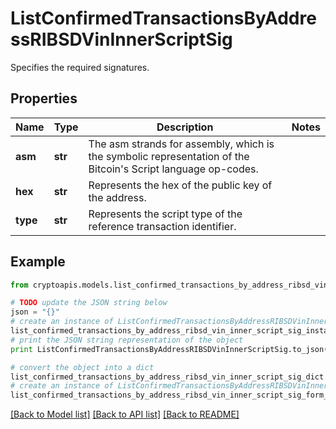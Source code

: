 # ListConfirmedTransactionsByAddressRIBSDVinInnerScriptSig

Specifies the required signatures.

## Properties
Name | Type | Description | Notes
------------ | ------------- | ------------- | -------------
**asm** | **str** | The asm strands for assembly, which is the symbolic representation of the Bitcoin&#39;s Script language op-codes. | 
**hex** | **str** | Represents the hex of the public key of the address. | 
**type** | **str** | Represents the script type of the reference transaction identifier. | 

## Example

```python
from cryptoapis.models.list_confirmed_transactions_by_address_ribsd_vin_inner_script_sig import ListConfirmedTransactionsByAddressRIBSDVinInnerScriptSig

# TODO update the JSON string below
json = "{}"
# create an instance of ListConfirmedTransactionsByAddressRIBSDVinInnerScriptSig from a JSON string
list_confirmed_transactions_by_address_ribsd_vin_inner_script_sig_instance = ListConfirmedTransactionsByAddressRIBSDVinInnerScriptSig.from_json(json)
# print the JSON string representation of the object
print ListConfirmedTransactionsByAddressRIBSDVinInnerScriptSig.to_json()

# convert the object into a dict
list_confirmed_transactions_by_address_ribsd_vin_inner_script_sig_dict = list_confirmed_transactions_by_address_ribsd_vin_inner_script_sig_instance.to_dict()
# create an instance of ListConfirmedTransactionsByAddressRIBSDVinInnerScriptSig from a dict
list_confirmed_transactions_by_address_ribsd_vin_inner_script_sig_form_dict = list_confirmed_transactions_by_address_ribsd_vin_inner_script_sig.from_dict(list_confirmed_transactions_by_address_ribsd_vin_inner_script_sig_dict)
```
[[Back to Model list]](../README.md#documentation-for-models) [[Back to API list]](../README.md#documentation-for-api-endpoints) [[Back to README]](../README.md)



